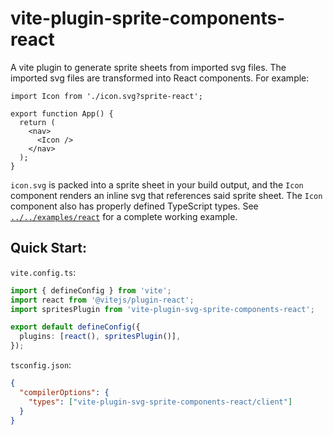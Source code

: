 # vite-plugin-sprite-components-react

A vite plugin to generate sprite sheets from imported svg files. The imported svg files are transformed into React components. For example:

```tsx
import Icon from './icon.svg?sprite-react';

export function App() {
  return (
    <nav>
      <Icon />
    </nav>
  );
}
```

`icon.svg` is packed into a sprite sheet in your build output, and the `Icon` component renders an inline svg that references said sprite sheet. The `Icon` component also has properly defined TypeScript types. See [`../../examples/react`](../../examples/react) for a complete working example.

## Quick Start:

`vite.config.ts`:

```ts
import { defineConfig } from 'vite';
import react from '@vitejs/plugin-react';
import spritesPlugin from 'vite-plugin-svg-sprite-components-react';

export default defineConfig({
  plugins: [react(), spritesPlugin()],
});
```

`tsconfig.json`:

```json
{
  "compilerOptions": {
    "types": ["vite-plugin-svg-sprite-components-react/client"]
  }
}
```
